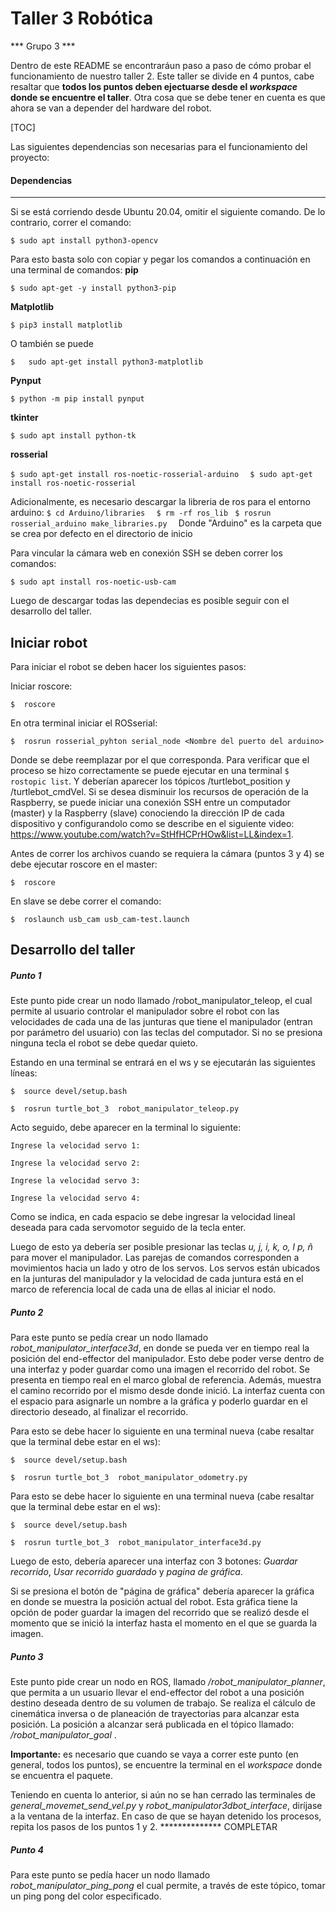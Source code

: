 # Taller 3 Robótica
*** Grupo 3 ***

Dentro de este README se encontraráun paso a paso de cómo probar el funcionamiento de nuestro taller 2. Este taller se divide en 4 puntos, cabe resaltar que **todos los puntos deben ejectuarse desde el *workspace* donde se encuentre el taller**.  Otra cosa que se debe tener en cuenta es que ahora se van a depender del hardware del robot.


[TOC]




Las siguientes dependencias son necesarias para el funcionamiento del proyecto:

#### Dependencias 
---
Si se está corriendo desde Ubuntu 20.04, omitir el siguiente comando. De lo contrario, correr el comando:

`$ sudo apt install python3-opencv `

Para esto basta solo con copiar y pegar los comandos a continuación en una terminal de comandos:
**pip**

`$ sudo apt-get -y install python3-pip  `

**Matplotlib**

`$ pip3 install matplotlib  `

O también se puede

`$   sudo apt-get install python3-matplotlib`

**Pynput**

`$ python -m pip install pynput  `

**tkinter**

`$ sudo apt install python-tk  `

**rosserial**

`$ sudo apt-get install ros-noetic-rosserial-arduino  `
`$ sudo apt-get install ros-noetic-rosserial  `


Adicionalmente, es necesario descargar la libreria de ros para el entorno arduino:
`$ cd Arduino/libraries  `
`$ rm -rf ros_lib `
`$ rosrun rosserial_arduino make_libraries.py  `
Donde "Arduino" es la carpeta que se crea por defecto en el directorio de inicio

Para vincular la cámara web en conexión SSH se deben correr los comandos:
  
  `$ sudo apt install ros-noetic-usb-cam `

Luego de descargar todas las dependecias es posible seguir con el desarrollo del taller.

Iniciar robot
---
Para iniciar el robot se deben hacer los siguientes pasos:

Iniciar roscore:

`$  roscore`

En otra terminal iniciar el ROSserial:

`$  rosrun rosserial_pyhton serial_node <Nombre del puerto del arduino>`

Donde se debe reemplazar <Nombre del puerto del arduino> por el que corresponda. Para verificar que el proceso se hizo correctamente se puede ejecutar en una terminal `$ rostopic list`. Y deberían aparecer los tópicos /turtlebot_position y /turtlebot_cmdVel. Si se desea disminuir los recursos de operación de la Raspberry, se puede iniciar una conexión SSH entre un computador (master) y la Raspberry (slave) conociendo la dirección IP de cada dispositivo y configurandolo como se describe en el siguiente video: https://www.youtube.com/watch?v=StHfHCPrHOw&list=LL&index=1. 
  
Antes de correr los archivos cuando se requiera la cámara (puntos 3 y 4) se debe ejecutar roscore en el master:
  
`$  roscore `
  
En slave se debe correr el comando:
  
 `$  roslaunch usb_cam usb_cam-test.launch `

Desarrollo del taller
---

##### Punto 1
 
  Este punto pide crear un nodo llamado /robot_manipulator_teleop, el cual permite al usuario controlar el manipulador sobre el robot con las velocidades de cada una de las junturas que tiene el manipulador (entran por parámetro del usuario) con las teclas del computador. Si no se presiona ninguna tecla el robot se debe quedar quieto. 
  
Estando en una terminal se entrará en el ws y se ejecutarán las siguientes líneas:

`$  source devel/setup.bash`

`$  rosrun turtle_bot_3  robot_manipulator_teleop.py`

Acto seguido, debe aparecer en la terminal lo siguiente:

`Ingrese la velocidad servo 1: `

`Ingrese la velocidad servo 2: `
 
`Ingrese la velocidad servo 3: `
  
`Ingrese la velocidad servo 4: `
  

Como se indica, en cada espacio se debe ingresar la velocidad lineal deseada para cada servomotor seguido de la tecla enter.

Luego de esto ya debería ser posible presionar las teclas *u, j, i, k, o, l p, ñ* para mover el manipulador. Las parejas de comandos corresponden a movimientos hacia un lado y otro de los servos. Los servos están ubicados en la junturas del manipulador y la velocidad de cada juntura está en el marco de referencia local de cada una de ellas al iniciar el nodo. 


##### Punto 2
Para este punto se pedía crear un nodo llamado *robot_manipulator_interface3d*, en donde se pueda ver en tiempo real la posición del end-effector del manipulador.  Esto debe poder verse dentro de una interfaz y poder guardar como una imagen el recorrido del robot. Se presenta en tiempo real en el marco global de referencia. Además, muestra el camino recorrido por el mismo desde donde inició. La interfaz cuenta con el espacio para asignarle un nombre a la gráfica y poderlo guardar en el directorio deseado, al finalizar el recorrido.
  
Para esto se debe hacer lo siguiente en una terminal nueva (cabe resaltar que la terminal debe estar en el ws):

`$  source devel/setup.bash`

`$  rosrun turtle_bot_3  robot_manipulator_odometry.py`  

Para esto se debe hacer lo siguiente en una terminal nueva (cabe resaltar que la terminal debe estar en el ws):

`$  source devel/setup.bash`

`$  rosrun turtle_bot_3  robot_manipulator_interface3d.py`

Luego de esto, debería aparecer una interfaz con 3 botones: *Guardar recorrido*, *Usar recorrido guardado*  y  *pagina de gráfica*.

Si se presiona el botón de "página de gráfica" debería aparecer la gráfica en donde se muestra la posición actual del robot. Esta gráfica tiene la opción de poder guardar la imagen del recorrido que se realizó desde el momento que se inició la interfaz hasta el momento en el que se guarda la imagen.


##### Punto 3
 
Este punto pide crear un nodo en ROS, llamado */robot_manipulator_planner*, que permita a un usuario llevar el end-effector del robot a una posición destino deseada dentro de su volumen de trabajo. Se realiza el cálculo de cinemática inversa o de planeación de trayectorias para alcanzar esta posición. La posición a alcanzar será publicada en el tópico llamado: */robot_manipulator_goal* .
  
**Importante:** es necesario que cuando se vaya a correr este punto (en general, todos los puntos), se encuentre la terminal en el *workspace* donde se encuentra el paquete.

Teniendo en cuenta lo anterior, si aún no se han cerrado las terminales de *general_movemet_send_vel.py* y *robot_manipulator3dbot_interface*, diríjase a la ventana de la interfaz. En caso de que se hayan detenido los procesos, repita los pasos de los puntos 1 y 2.
************** COMPLETAR

##### Punto 4
Para este punto se pedía hacer un nodo llamado *robot_manipulator_ping_pong* el cual permite, a través de este tópico, tomar un ping pong del color especificado.
 
